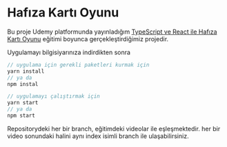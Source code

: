 # Hafıza Kartı Oyunu

Bu proje Udemy platformunda yayınladığım [TypeScript ve React ile Hafıza Kartı Oyunu](https://www.udemy.com/course/typescript-ve-react-ile-hafza-oyunu) eğitimi boyunca gerçekleştirdiğimiz projedir.

Uygulamayı bilgisiyarınıza indirdikten sonra

```js
// uygulama için gerekli paketleri kurmak için
yarn install
// ya da
npm instal

// uygulamayı çalıştırmak için
yarn start
// ya da
npm start
```

Repositorydeki her bir branch, eğitimdeki videolar ile eşleşmektedir. her bir video sonundaki halini aynı index isimli branch ile ulaşabilirsiniz.
